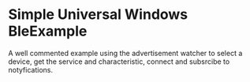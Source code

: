 # Simple Universal Windows BleExample 
A well commented example using the advertisement watcher to select a device,
get the service and characteristic, connect and subsrcibe to notyfications.
